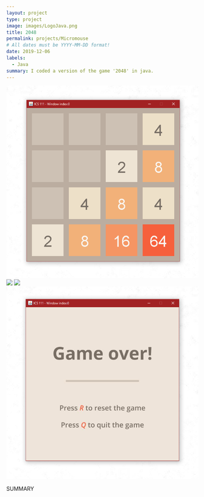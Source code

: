```yaml
---
layout: project
type: project
image: images/LogoJava.png
title: 2048
permalink: projects/Micromouse
# All dates must be YYYY-MM-DD format!
date: 2019-12-06
labels:
  - Java
summary: I coded a version of the game '2048' in java.
---
```


<div class="ui small rounded images">
  <img class="ui image" src="../images/2048UI.png">
  <img class="ui image" src="../images/2048Start.jpg">
  <img class="ui image" src="../images/2048Win.jpg">
  <img class="ui image" src="../images/2048Lose.png">
</div>

SUMMARY



